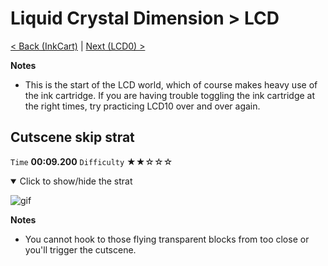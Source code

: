 # Liquid Crystal Dimension > LCD

[< Back (InkCart)](https://github.com/Doublevil/scbspeedrun/blob/main/levels/pp/InkCart.md) | [Next (LCD0) >](https://github.com/Doublevil/scbspeedrun/blob/main/levels/LCD/LCD0.md)

**Notes**
- This is the start of the LCD world, which of course makes heavy use of the ink cartridge. If you are having trouble toggling the ink cartridge at the right times, try practicing LCD10 over and over again.

## Cutscene skip strat

`Time` **00:09.200** `Difficulty` ★★☆☆☆
<details open>
  <summary>Click to show/hide the strat</summary>

  ![gif](https://github.com/Doublevil/scbspeedrun/blob/main/media/levels/LCD/LCD_CutsceneSkip.webp)

  **Notes**
  - You cannot hook to those flying transparent blocks from too close or you'll trigger the cutscene.
</details>
